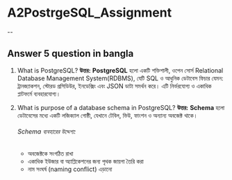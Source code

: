 
# A2PostrgeSQL_Assignment

--

## Answer 5 question in bangla

1. What is PostgreSQL?
   **উত্তর:**
    **PostgreSQL** হলো একটি শক্তিশালী, ওপেন সোর্স Relational Database Management System(RDBMS), যেটি SQL ও আধুনিক ডেটাবেস ফিচার যেমন: ট্রানজ্যাকশন, স্টোরড প্রসিডিউর, ইনডেক্সিং এবং JSON ডাটা সমর্থন করে। এটি নির্ভরযোগ্য ও একাধিক প্লাটফর্মে ব্যবহারযোগ্য।


2. What is purpose of a database schema in PostgreSQL?
   **উত্তর:**
   **Schema** হলো ডেটাবেসের মধ্যে একটি লজিক্যাল গোষ্ঠী, যেখানে টেবিল, ভিউ, ফাংশন ও অন্যান্য অবজেক্ট থাকে।
   ###### Schema ব্যবহারের উদ্দেশ্য:
    * অবজেক্টকে সংগঠিত রাখা
    * একাধিক ইউজার বা অ্যাপ্লিকেশনের জন্য পৃথক জায়গা তৈরি করা
    * নাম সংঘর্ষ (naming conflict) এড়ানো

